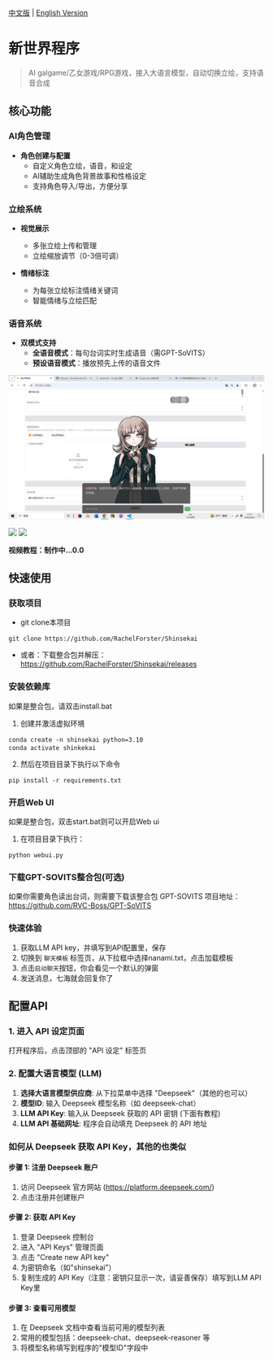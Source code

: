[中文版](README.md) | [English Version](docs/README_EN.md)

# 新世界程序

> AI galgame/乙女游戏/RPG游戏，接入大语言模型，自动切换立绘，支持语音合成

## 核心功能

### AI角色管理
- **角色创建与配置**
  - 自定义角色立绘，语音，和设定
  - AI辅助生成角色背景故事和性格设定
  - 支持角色导入/导出，方便分享

### 立绘系统
- **视觉展示**
  - 多张立绘上传和管理
  - 立绘缩放调节（0-3倍可调）

- **情绪标注**
  - 为每张立绘标注情绪关键词
  - 智能情绪与立绘匹配

### 语音系统
- **双模式支持**
  - **全语音模式**：每句台词实时生成语音（需GPT-SoVITS）
  - **预设语音模式**：播放预先上传的语音文件

![Wellerman-Uri](assets/present_example.png)

[![](https://img.shields.io/badge/-完整效果展示Ⅰ-EEE?logo=bilibili)](https://www.bilibili.com/video/BV15H4y1o73x/?share_source=copy_web&vd_source=4641a345db4563ba087d0ed0ba8bdf85)
[![](https://img.shields.io/badge/-完整效果展示Ⅱ-EEE?logo=bilibili)](https://www.bilibili.com/video/BV1Hp4y1c7TU/?share_source=copy_web&vd_source=4641a345db4563ba087d0ed0ba8bdf85)

**视频教程：制作中...0.0**

## 快速使用
### 获取项目
- git clone本项目
```
git clone https://github.com/RachelForster/Shinsekai
```
- 或者：下载整合包并解压：https://github.com/RachelForster/Shinsekai/releases 

### 安装依赖库
如果是整合包，请双击install.bat
1. 创建并激活虚拟环境  
```
conda create -n shinsekai python=3.10
conda activate shinkekai
```
2. 然后在项目目录下执行以下命令  
```
pip install -r requirements.txt
```
### 开启Web UI
如果是整合包，双击start.bat则可以开启Web ui
1. 在项目目录下执行：
```
python webui.py
```

### 下载GPT-SOVITS整合包(可选)  
如果你需要角色读出台词，则需要下载该整合包
GPT-SOVITS 项目地址：https://github.com/RVC-Boss/GPT-SoVITS

### 快速体验
1. 获取LLM API key，并填写到API配置里，保存
2. 切换到 ``聊天模板`` 标签页，从下拉框中选择nanami.txt，点击加载模板
3. 点击``启动聊天``按钮，你会看见一个默认的弹窗
4. 发送消息，七海就会回复你了

## 配置API
### 1. 进入 API 设定页面
打开程序后，点击顶部的 "API 设定" 标签页

### 2. 配置大语言模型 (LLM)
1. **选择大语言模型供应商**: 从下拉菜单中选择 "Deepseek"（其他的也可以）
2. **模型ID**: 输入 Deepseek 模型名称（如 deepseek-chat）
3. **LLM API Key**: 输入从 Deepseek 获取的 API 密钥 (下面有教程)
4. **LLM API 基础网址**: 程序会自动填充 Deepseek 的 API 地址

### 如何从 Deepseek 获取 API Key，其他的也类似
#### 步骤 1: 注册 Deepseek 账户
1. 访问 Deepseek 官方网站 (https://platform.deepseek.com/)
2. 点击注册并创建账户
#### 步骤 2: 获取 API Key
1. 登录 Deepseek 控制台
2. 进入 "API Keys" 管理页面
3. 点击 "Create new API key"
4. 为密钥命名（如"shinsekai"）
5. 复制生成的 API Key（注意：密钥只显示一次，请妥善保存）填写到LLM API Key里
#### 步骤 3: 查看可用模型
1. 在 Deepseek 文档中查看当前可用的模型列表
2. 常用的模型包括：deepseek-chat、deepseek-reasoner 等
3. 将模型名称填写到程序的"模型ID"字段中